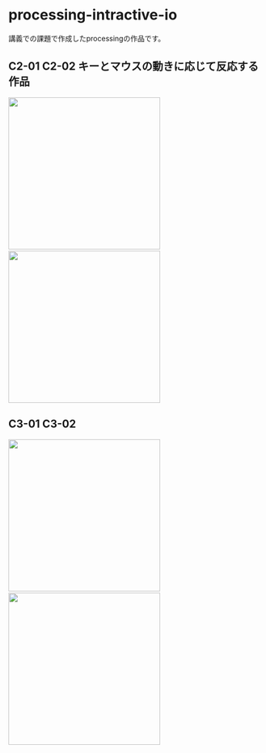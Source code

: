 # processing-intractive-io
講義での課題で作成したprocessingの作品です。


## C2-01 C2-02 キーとマウスの動きに応じて反応する作品

<div align="left">
<img src="https://user-images.githubusercontent.com/96648305/165430015-6c2d0de2-edd0-413c-a411-15d79b27fa2e.png" width="300px">&nbsp;
<img src="https://user-images.githubusercontent.com/96648305/165431598-9ebaee02-9fd9-4ceb-9c63-a6fee8e11942.png" width="300px">
</div>

## C3-01 C3-02 
<div align="left">
<img src="" width="300px">&nbsp;
<img src="" width="300px">
</div>
